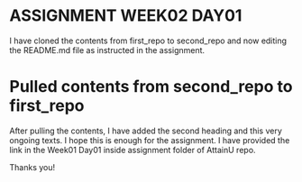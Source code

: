 # ASSIGNMENT WEEK02 DAY01

I have cloned the contents from first_repo to second_repo and now editing the README.md file as instructed in the assignment.

# Pulled contents from second_repo to first_repo

After pulling the contents, I have added the second heading and this very ongoing texts. I hope this is enough for the assignment. I have provided the link in the Week01 Day01 inside assignment folder of AttainU repo.

Thanks you!